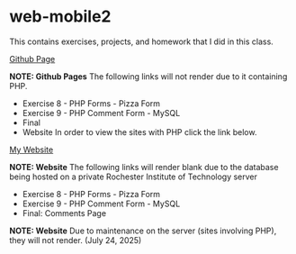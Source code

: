 # web-mobile2
This contains exercises, projects, and homework that I did in this class. 

[Github Page](https://eliana-durell.github.io/web-mobile2/index.html)

**NOTE: Github Pages** The following links will not render due to it containing PHP. 
- Exercise 8 - PHP Forms - Pizza Form
- Exercise 9 - PHP Comment Form - MySQL
- Final
- Website
In order to view the sites with PHP click the link below.

[My Website](https://people.rit.edu/egd1486/240/index.html)

**NOTE: Website** The following links will render blank due to the database being hosted on a private Rochester Institute of Technology server 
- Exercise 8 - PHP Forms - Pizza Form
- Exercise 9 - PHP Comment Form - MySQL
- Final: Comments Page

 **NOTE: Website** Due to maintenance on the server (sites involving PHP), they will not render. (July 24, 2025)
 